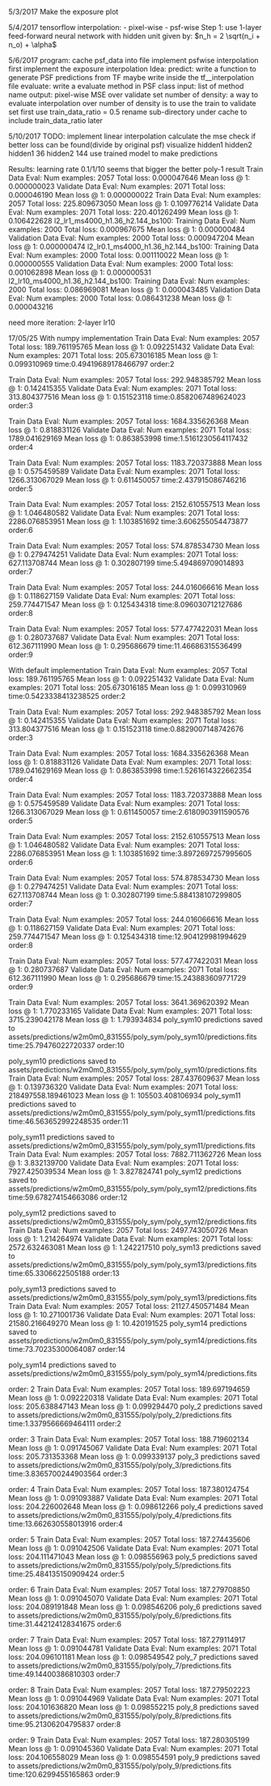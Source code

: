 5/3/2017
Make the exposure plot

5/4/2017
tensorflow interpolation:
    - pixel-wise
    - psf-wise
Step 1:
    use 1-layer feed-forward neural network
    with hidden unit given by:
    $n_h = 2 \sqrt(n_i + n_o) + \alpha$

5/6/2017
program:
    cache psf_data into file
    implement psfwise interpolation
        first implement the exposure interpolation
Idea:
    predict:
        write a function to generate PSF predictions from TF
        maybe write inside the tf__interpolation file
    evaluate: write a evaluate method in PSF class
        input: list of method name
        output: pixel-wise MSE over validate set
    number of density:
        a way to evaluate interpolation over number of density is to use the train to validate set
        first use train_data_ratio = 0.5
        rename sub-directory under cache to include train_data_ratio later

5/10/2017
TODO:
    implement linear interpolation
        calculate the mse
    check if better loss can be found(divide by original psf)
    visualize hidden1 hidden2
    hidden1 36 hidden2 144
    use trained model to make predictions

Results:
    learning rate
        0.1/1/10 seems that bigger the better
    poly-1 result
        Train Data Eval:
          Num examples: 2057  Total loss: 0.000047646  Mean loss @ 1: 0.000000023
        Validate Data Eval:
          Num examples: 2071  Total loss: 0.000046190  Mean loss @ 1: 0.000000022
        Train Data Eval:
          Num examples: 2057  Total loss: 225.809673050  Mean loss @ 1: 0.109776214
        Validate Data Eval:
          Num examples: 2071  Total loss: 220.401262499  Mean loss @ 1: 0.106422628
    l2_lr1_ms4000_h1.36_h2.144_bs100:
        Training Data Eval:
          Num examples: 2000  Total loss: 0.000967675  Mean loss @ 1: 0.000000484
        Validation Data Eval:
          Num examples: 2000  Total loss: 0.000947204  Mean loss @ 1: 0.000000474
    l2_lr0.1_ms4000_h1.36_h2.144_bs100:
        Training Data Eval:
          Num examples: 2000  Total loss: 0.001110022  Mean loss @ 1: 0.000000555
        Validation Data Eval:
          Num examples: 2000  Total loss: 0.001062898  Mean loss @ 1: 0.000000531
    l2_lr10_ms4000_h1.36_h2.144_bs100:
        Training Data Eval:
          Num examples: 2000  Total loss: 0.086969081  Mean loss @ 1: 0.000043485
        Validation Data Eval:
          Num examples: 2000  Total loss: 0.086431238  Mean loss @ 1: 0.000043216

need more iteration:
    2-layer lr10

17/05/25
With numpy implementation
Train Data Eval:
  Num examples: 2057  Total loss: 189.761195765  Mean loss @ 1: 0.092251432
Validate Data Eval:
  Num examples: 2071  Total loss: 205.673016185  Mean loss @ 1: 0.099310969
time:0.49419689178466797 order:2

Train Data Eval:
  Num examples: 2057  Total loss: 292.948385792  Mean loss @ 1: 0.142415355
Validate Data Eval:
  Num examples: 2071  Total loss: 313.804377516  Mean loss @ 1: 0.151523118
time:0.8582067489624023 order:3

Train Data Eval:
  Num examples: 2057  Total loss: 1684.335626368  Mean loss @ 1: 0.818831126
Validate Data Eval:
  Num examples: 2071  Total loss: 1789.041629169  Mean loss @ 1: 0.863853998
time:1.5161230564117432 order:4

Train Data Eval:
  Num examples: 2057  Total loss: 1183.720373888  Mean loss @ 1: 0.575459589
Validate Data Eval:
  Num examples: 2071  Total loss: 1266.313067029  Mean loss @ 1: 0.611450057
time:2.437915086746216 order:5

Train Data Eval:
  Num examples: 2057  Total loss: 2152.610557513  Mean loss @ 1: 1.046480582
Validate Data Eval:
  Num examples: 2071  Total loss: 2286.076853951  Mean loss @ 1: 1.103851692
time:3.606255054473877 order:6

Train Data Eval:
  Num examples: 2057  Total loss: 574.878534730  Mean loss @ 1: 0.279474251
Validate Data Eval:
  Num examples: 2071  Total loss: 627.113708744  Mean loss @ 1: 0.302807199
time:5.494869709014893 order:7

Train Data Eval:
  Num examples: 2057  Total loss: 244.016066616  Mean loss @ 1: 0.118627159
Validate Data Eval:
  Num examples: 2071  Total loss: 259.774471547  Mean loss @ 1: 0.125434318
time:8.096030712127686 order:8

Train Data Eval:
  Num examples: 2057  Total loss: 577.477422031  Mean loss @ 1: 0.280737687
Validate Data Eval:
  Num examples: 2071  Total loss: 612.367111990  Mean loss @ 1: 0.295686679
time:11.46686315536499 order:9



With default implementation
Train Data Eval:
  Num examples: 2057  Total loss: 189.761195765  Mean loss @ 1: 0.092251432
Validate Data Eval:
  Num examples: 2071  Total loss: 205.673016185  Mean loss @ 1: 0.099310969
time:0.5423338413238525 order:2

Train Data Eval:
  Num examples: 2057  Total loss: 292.948385792  Mean loss @ 1: 0.142415355
Validate Data Eval:
  Num examples: 2071  Total loss: 313.804377516  Mean loss @ 1: 0.151523118
time:0.8829007148742676 order:3

Train Data Eval:
  Num examples: 2057  Total loss: 1684.335626368  Mean loss @ 1: 0.818831126
Validate Data Eval:
  Num examples: 2071  Total loss: 1789.041629169  Mean loss @ 1: 0.863853998
time:1.5261614322662354 order:4

Train Data Eval:
  Num examples: 2057  Total loss: 1183.720373888  Mean loss @ 1: 0.575459589
Validate Data Eval:
  Num examples: 2071  Total loss: 1266.313067029  Mean loss @ 1: 0.611450057
time:2.6180903911590576 order:5

Train Data Eval:
  Num examples: 2057  Total loss: 2152.610557513  Mean loss @ 1: 1.046480582
Validate Data Eval:
  Num examples: 2071  Total loss: 2286.076853951  Mean loss @ 1: 1.103851692
time:3.8972697257995605 order:6

Train Data Eval:
  Num examples: 2057  Total loss: 574.878534730  Mean loss @ 1: 0.279474251
Validate Data Eval:
  Num examples: 2071  Total loss: 627.113708744  Mean loss @ 1: 0.302807199
time:5.884138107299805 order:7

Train Data Eval:
  Num examples: 2057  Total loss: 244.016066616  Mean loss @ 1: 0.118627159
Validate Data Eval:
  Num examples: 2071  Total loss: 259.774471547  Mean loss @ 1: 0.125434318
time:12.904129981994629 order:8

Train Data Eval:
  Num examples: 2057  Total loss: 577.477422031  Mean loss @ 1: 0.280737687
Validate Data Eval:
  Num examples: 2071  Total loss: 612.367111990  Mean loss @ 1: 0.295686679
time:15.243883609771729 order:9

Train Data Eval:
  Num examples: 2057  Total loss: 3641.369620392  Mean loss @ 1: 1.770233165
Validate Data Eval:
  Num examples: 2071  Total loss: 3715.239042178  Mean loss @ 1: 1.793934834
poly_sym10 predictions saved to assets/predictions/w2m0m0_831555/poly_sym/poly_sym10/predictions.fits
time:25.79476022720337 order:10

poly_sym10 predictions saved to assets/predictions/w2m0m0_831555/poly_sym/poly_sym10/predictions.fits
Train Data Eval:
  Num examples: 2057  Total loss: 287.437609637  Mean loss @ 1: 0.139736320
Validate Data Eval:
  Num examples: 2071  Total loss: 218497558.189461023  Mean loss @ 1: 105503.408106934
poly_sym11 predictions saved to assets/predictions/w2m0m0_831555/poly_sym/poly_sym11/predictions.fits
time:46.563652992248535 order:11

poly_sym11 predictions saved to assets/predictions/w2m0m0_831555/poly_sym/poly_sym11/predictions.fits
Train Data Eval:
  Num examples: 2057  Total loss: 7882.711362726  Mean loss @ 1: 3.832139700
Validate Data Eval:
  Num examples: 2071  Total loss: 7927.425039534  Mean loss @ 1: 3.827824741
poly_sym12 predictions saved to assets/predictions/w2m0m0_831555/poly_sym/poly_sym12/predictions.fits
time:59.678274154663086 order:12

poly_sym12 predictions saved to assets/predictions/w2m0m0_831555/poly_sym/poly_sym12/predictions.fits
Train Data Eval:
  Num examples: 2057  Total loss: 2497.743050726  Mean loss @ 1: 1.214264974
Validate Data Eval:
  Num examples: 2071  Total loss: 2572.632463081  Mean loss @ 1: 1.242217510
poly_sym13 predictions saved to assets/predictions/w2m0m0_831555/poly_sym/poly_sym13/predictions.fits
time:65.3306622505188 order:13

poly_sym13 predictions saved to assets/predictions/w2m0m0_831555/poly_sym/poly_sym13/predictions.fits
Train Data Eval:
  Num examples: 2057  Total loss: 21127.450571484  Mean loss @ 1: 10.271001736
Validate Data Eval:
  Num examples: 2071  Total loss: 21580.216649270  Mean loss @ 1: 10.420191525
poly_sym14 predictions saved to assets/predictions/w2m0m0_831555/poly_sym/poly_sym14/predictions.fits
time:73.70235300064087 order:14

poly_sym14 predictions saved to assets/predictions/w2m0m0_831555/poly_sym/poly_sym14/predictions.fits




order: 2
Train Data Eval:
  Num examples: 2057  Total loss: 189.697194659  Mean loss @ 1: 0.092220318
Validate Data Eval:
  Num examples: 2071  Total loss: 205.638847143  Mean loss @ 1: 0.099294470
poly_2 predictions saved to assets/predictions/w2m0m0_831555/poly/poly_2/predictions.fits
time:1.3379566669464111 order:2

order: 3
Train Data Eval:
  Num examples: 2057  Total loss: 188.719602134  Mean loss @ 1: 0.091745067
Validate Data Eval:
  Num examples: 2071  Total loss: 205.731353368  Mean loss @ 1: 0.099339137
poly_3 predictions saved to assets/predictions/w2m0m0_831555/poly/poly_3/predictions.fits
time:3.8365700244903564 order:3

order: 4
Train Data Eval:
  Num examples: 2057  Total loss: 187.380124754  Mean loss @ 1: 0.091093887
Validate Data Eval:
  Num examples: 2071  Total loss: 204.226002648  Mean loss @ 1: 0.098612266
poly_4 predictions saved to assets/predictions/w2m0m0_831555/poly/poly_4/predictions.fits
time:13.662630558013916 order:4

order: 5
Train Data Eval:
  Num examples: 2057  Total loss: 187.274435606  Mean loss @ 1: 0.091042506
Validate Data Eval:
  Num examples: 2071  Total loss: 204.111471043  Mean loss @ 1: 0.098556963
poly_5 predictions saved to assets/predictions/w2m0m0_831555/poly/poly_5/predictions.fits
time:25.484135150909424 order:5

order: 6
Train Data Eval:
  Num examples: 2057  Total loss: 187.279708850  Mean loss @ 1: 0.091045070
Validate Data Eval:
  Num examples: 2071  Total loss: 204.089191848  Mean loss @ 1: 0.098546206
poly_6 predictions saved to assets/predictions/w2m0m0_831555/poly/poly_6/predictions.fits
time:31.442124128341675 order:6

order: 7
Train Data Eval:
  Num examples: 2057  Total loss: 187.279114917  Mean loss @ 1: 0.091044781
Validate Data Eval:
  Num examples: 2071  Total loss: 204.096101181  Mean loss @ 1: 0.098549542
poly_7 predictions saved to assets/predictions/w2m0m0_831555/poly/poly_7/predictions.fits
time:49.14400386810303 order:7

order: 8
Train Data Eval:
  Num examples: 2057  Total loss: 187.279502223  Mean loss @ 1: 0.091044969
Validate Data Eval:
  Num examples: 2071  Total loss: 204.101636820  Mean loss @ 1: 0.098552215
poly_8 predictions saved to assets/predictions/w2m0m0_831555/poly/poly_8/predictions.fits
time:95.21306204795837 order:8

order: 9
Train Data Eval:
  Num examples: 2057  Total loss: 187.280305199  Mean loss @ 1: 0.091045360
Validate Data Eval:
  Num examples: 2071  Total loss: 204.106558029  Mean loss @ 1: 0.098554591
poly_9 predictions saved to assets/predictions/w2m0m0_831555/poly/poly_9/predictions.fits
time:120.6299455165863 order:9